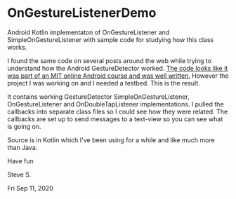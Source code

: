 # OnGestureListenerDemo
Android Kotlin implementaton of OnGestureListener and
SimpleOnGestureListener with sample code for studying how this class works.

I found the same code on several posts around the web while trying
to understand how the Android GestureDetector worked. [The code
looks like it was part of an MIT online Android course and was
well written.](https://stuff.mit.edu/afs/sipb/project/android/docs/training/gestures/detector.html)  However the project I was working on and I needed
a testbed.  This is the result.

It contains working GestureDetector  SimpleOnGestureListener,
OnGestureListener and OnDoubleTapListener implementations.  I pulled
the callbacks into separate class files so I could see how they were related.
The callbacks are set up to send messages to a text-view
so you can see what is going on.

Source is in Kotlin which I've been using for a while and like much
more than Java.

Have fun

Steve S.


Fri Sep 11, 2020
